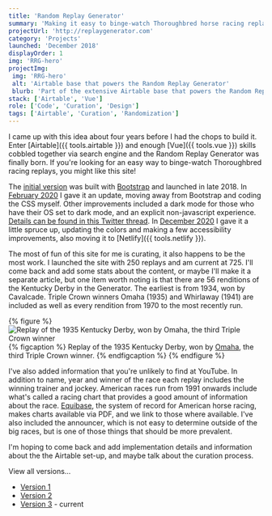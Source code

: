 ```yaml
---
title: 'Random Replay Generator'
summary: 'Making it easy to binge-watch Thoroughbred horse racing replays.'
projectUrl: 'http://replaygenerator.com'
category: 'Projects'
launched: 'December 2018'
displayOrder: 1
img: 'RRG-hero'
projectImg:
 img: 'RRG-hero'
 alt: 'Airtable base that powers the Random Replay Generator'
 blurb: 'Part of the extensive Airtable base that powers the Random Replay Generator.'
stack: ['Airtable', 'Vue']
role: ['Code', 'Curation', 'Design']
tags: ['Airtable', 'Curation', 'Randomization']
---
```

I came up with this idea about four years before I had the chops to build it. Enter [Airtable]({{ tools.airtable }}) and enough [Vue]({{ tools.vue }}) skills cobbled together via search engine and the Random Replay Generator was finally born. If you're looking for an easy way to binge-watch Thoroughbred racing replays, you might like this site!

The [initial version](https://replaygenerator.com/archive/01/) was built with [Bootstrap](https://getbootstrap.com) and launched in late 2018. In [February 2020](https://replaygenerator.com/archive/02/) I gave it an update, moving away from Bootstrap and coding the CSS myself. Other improvements included a dark mode for those who have their OS set to dark mode, and an explicit non-javascript experience. [Details can be found in this Twitter thread](https://twitter.com/superterrific/status/1223416466965508098). In [December 2020](/notes/random-replay-generator-spiff-up/) I gave it a little spruce up, updating the colors and making a few accessibility improvements, also moving it to [Netlify]({{ tools.netlify }}).

The most of fun of this site for me is curating, it also happens to be the most work. I launched the site with 250 replays and am current at 725. I'll come back and add some stats about the content, or maybe I'll make it a separate article, but one item worth noting is that there are 56 renditions of the Kentucky Derby in the Generator. The earliest is from 1934, won by Cavalcade. Triple Crown winners Omaha (1935) and Whirlaway (1941) are included as well as every rendition from 1970 to the most recently run.

{% figure %}
  <picture>
    <source srcset="/img/RRG-omaha.avif" type="image/avif">
    <source srcset="/img/RRG-omaha.webp" type="image/webp">
    <img src="/img/RRG-omaha.png" alt="Replay of the 1935 Kentucky Derby, won by Omaha, the third Triple Crown winner" loading="lazy" />
  </picture>
  {% figcaption %}
    Replay of the 1935 Kentucky Derby, won by <a href="https://en.wikipedia.org/wiki/Omaha_(horse)">Omaha</a>, the third Triple Crown winner.
  {% endfigcaption %}
{% endfigure %}

I've also added information that you're unlikely to find at YouTube. In addition to name, year and winner of the race each replay includes the winning trainer and jockey. American races run from 1991 onwards include what's called a racing chart that provides a good amount of information about the race. [Equibase](https://www.equibase.com/), the system of record for American horse racing, makes charts available via PDF, and we link to those where available. I've also included the announcer, which is not easy to determine outside of the big races, but is one of those things that should be more prevalent.

I'm hoping to come back and add implementation details and information about the the Airtable set-up, and maybe talk about the curation process.

View all versions...

* [Version 1](https://replaygenerator.com/archive/01/)
* [Version 2](https://replaygenerator.com/archive/02/)
* [Version 3](https://replaygenerator.com/) - current
